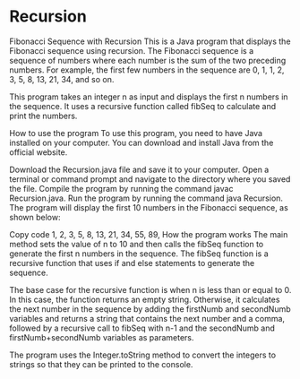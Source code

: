 # Recursion 
Fibonacci Sequence with Recursion
This is a Java program that displays the Fibonacci sequence using recursion. The Fibonacci sequence is a sequence of numbers where each number is the sum of the two preceding numbers. For example, the first few numbers in the sequence are 0, 1, 1, 2, 3, 5, 8, 13, 21, 34, and so on.

This program takes an integer n as input and displays the first n numbers in the sequence. It uses a recursive function called fibSeq to calculate and print the numbers.

How to use the program
To use this program, you need to have Java installed on your computer. You can download and install Java from the official website.

Download the Recursion.java file and save it to your computer.
Open a terminal or command prompt and navigate to the directory where you saved the file.
Compile the program by running the command javac Recursion.java.
Run the program by running the command java Recursion.
The program will display the first 10 numbers in the Fibonacci sequence, as shown below:

Copy code
1, 2, 3, 5, 8, 13, 21, 34, 55, 89,
How the program works
The main method sets the value of n to 10 and then calls the fibSeq function to generate the first n numbers in the sequence. The fibSeq function is a recursive function that uses if and else statements to generate the sequence.

The base case for the recursive function is when n is less than or equal to 0. In this case, the function returns an empty string. Otherwise, it calculates the next number in the sequence by adding the firstNumb and secondNumb variables and returns a string that contains the next number and a comma, followed by a recursive call to fibSeq with n-1 and the secondNumb and firstNumb+secondNumb variables as parameters.

The program uses the Integer.toString method to convert the integers to strings so that they can be printed to the console.

